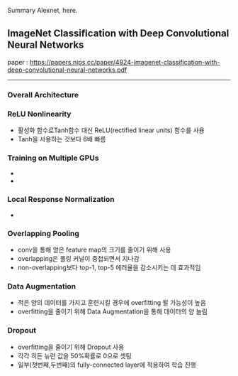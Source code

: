 Summary Alexnet, here.

## ImageNet Classiﬁcation with Deep Convolutional Neural Networks
paper : https://papers.nips.cc/paper/4824-imagenet-classification-with-deep-convolutional-neural-networks.pdf

---

### Overall Architecture

### ReLU Nonlinearity
- 활성화 함수로Tanh함수 대신 ReLU(rectified linear units) 함수를 사용
- Tanh을 사용하는 것보다 6배 빠름

### Training on Multiple GPUs
-
-

### Local Response Normalization
-

### Overlapping Pooling
- conv을 통해 얻은 feature map의 크기를 줄이기 위해 사용
- overlapping은 풀링 커널이 중첩되면서 지나감
- non-overlapping보다 top-1, top-5 에러율을 감소시키는 데 효과적임

### Data Augmentation
- 적은 양의 데이터를 가지고 훈련시킬 경우에 overfitting 될 가능성이 높음
- overfitting을 줄이기 위해 Data Augmentation을 통해 데이터의 양 늘림

### Dropout
- overfitting을 줄이기 위해 Dropout 사용
- 각각 히든 뉴런 값을 50%확률로 0으로 셋팅
- 일부(첫번째,두번째)의 fully-connected layer에 적용하여 학습 진행
